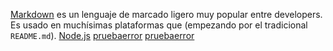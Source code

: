 [Markdown](https://es.wikipedia.org/wiki/Markdown) es un lenguaje de marcado
ligero muy popular entre developers. Es usado en muchísimas plataformas que
(empezando por el tradicional `README.md`).
[Node.js](https://nodejs.org/)
[pruebaerror](https://css-tricks.com/oohcrap)
[pruebaerror](https://css-tricks.com/oohcrap)